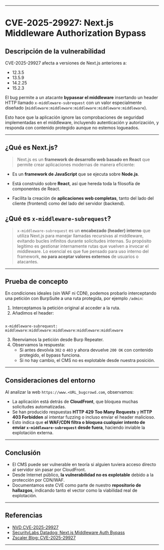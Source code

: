 
---

# CVE-2025-29927: Next.js Middleware Authorization Bypass

## Descripción de la vulnerabilidad

CVE-2025-29927 afecta a versiones de Next.js anteriores a:
- 12.3.5
- 13.5.9
- 14.2.25
- 15.2.3

El bug permite a un atacante **bypasear el middleware** insertando un header HTTP llamado `x-middleware-subrequest` con un valor especialmente diseñado (`middleware:middleware:middleware:middleware:middleware`).  

Esto hace que la aplicación ignore las comprobaciones de seguridad implementadas en el middleware, incluyendo autenticación y autorización, y responda con contenido protegido aunque no estemos logueados.

---

## ¿Qué es Next.js?

> Next.js es un **framework de desarrollo web basado en React** que permite crear aplicaciones modernas de manera eficiente:

- Es un **framework de JavaScript** que se ejecuta sobre **Node.js**.
    
- Está construido sobre **React**, así que hereda toda la filosofía de componentes de React.
    
- Facilita la creación de **aplicaciones web completas**, tanto del lado del cliente (frontend) como del lado del servidor (backend).

## ¿Qué es `x-middleware-subrequest`?

> `x-middleware-subrequest` es un **encabezado (header) interno** que utiliza Next.js para manejar llamadas recursivas al middleware, evitando bucles infinitos durante solicitudes internas. Su propósito legítimo es gestionar internamente rutas que vuelven a invocar el middleware. Lo esencial es que fue pensado para uso interno del framework, **no para aceptar valores externos** de usuarios o atacantes.

---

## Prueba de concepto

En condiciones ideales (sin WAF ni CDN), podemos probarlo interceptando una petición con BurpSuite a una ruta protegida, por ejemplo `/admin`:

1. Interceptamos la petición original al acceder a la ruta.
2. Añadimos el header:
```

x-middleware-subrequest: middleware:middleware:middleware:middleware:middleware

```
3. Reenviamos la petición desde Burp Repeater.
4. Observamos la respuesta:
   - Si antes devolvía `302` o `403` y ahora devuelve `200 OK` con contenido protegido, el bypass funciona.
   - Si no hay cambio, el CMS no es explotable desde nuestra posición.

---

## Consideraciones del entorno

Al analizar la web `https://www.<URL_bugcrowd.com`, observamos:

- La aplicación está detrás de **CloudFront**, que bloquea muchas solicitudes automatizadas.
- Se han producido respuestas **HTTP 429 Too Many Requests** y **HTTP 403 Forbidden** al intentar fuzzing o incluso enviar el header malicioso.
- Esto indica que **el WAF/CDN filtra o bloquea cualquier intento de enviar `x-middleware-subrequest` desde fuera**, haciendo inviable la explotación externa.

---

## Conclusión

- El CMS puede ser vulnerable en teoría si alguien tuviera acceso directo al servidor sin pasar por CloudFront.
- Desde Internet público, **la vulnerabilidad no es explotable** debido a la protección por CDN/WAF.
- Documentamos este CVE como parte de nuestro **repositorio de hallazgos**, indicando tanto el vector como la viabilidad real de explotación.

---

## Referencias

- [NVD CVE-2025-29927](https://nvd.nist.gov/vuln/detail/CVE-2025-29927)
- [SecurityLabs Datadog: Next.js Middleware Auth Bypass](https://securitylabs.datadoghq.com/articles/nextjs-middleware-auth-bypass/)
- [Zscaler Blog: CVE-2025-29927](https://www.zscaler.com/blogs/security-research/cve-2025-29927-next-js-middleware-authorization-bypass-flaw)

---
